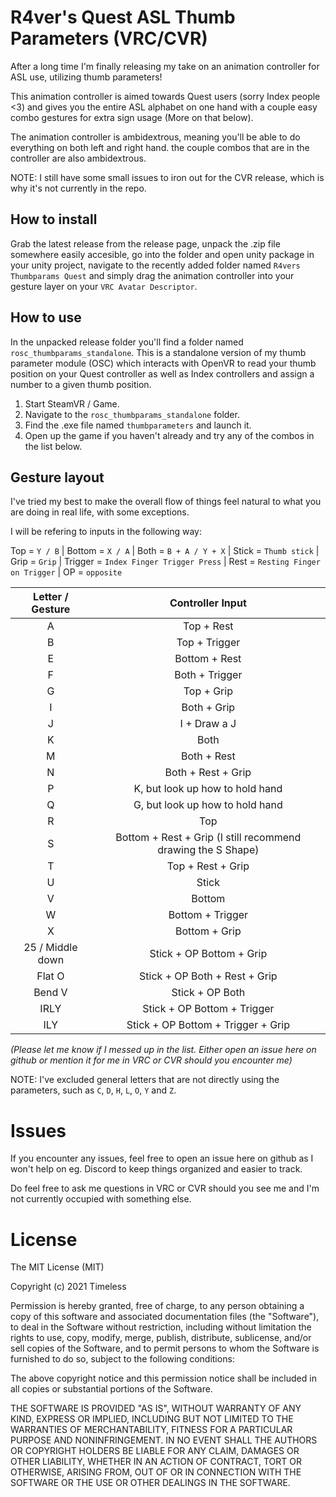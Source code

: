 # R4ver's Quest ASL Thumb Parameters (VRC/CVR)

After a long time I'm finally releasing my take on an animation controller for ASL use, utilizing thumb parameters!

This animation controller is aimed towards Quest users (sorry Index people <3) and gives you the entire ASL alphabet on
one hand with a couple easy combo gestures for extra sign usage (More on that below).

The animation controller is ambidextrous, meaning you'll be able to do everything on both left and right hand.
the couple combos that are in the controller are also ambidextrous.

NOTE: I still have some small issues to iron out for the CVR release, which is why it's not currently in the repo.

## How to install
Grab the latest release from the release page, unpack the .zip file somewhere easily accesible, go into the folder and open unity package in your unity project, navigate to the
recently added folder named `R4vers Thumbparams Quest` and  simply drag the animation controller
into your gesture layer on your `VRC Avatar Descriptor`.

## How to use
In the unpacked release folder you'll find a folder named `rosc_thumbparams_standalone`. This is a standalone version of my thumb parameter module (OSC) which interacts with OpenVR to read your thumb position on 
your Quest controller as well as Index controllers and assign a number to a given thumb position.

1. Start SteamVR / Game.
2. Navigate to the `rosc_thumbparams_standalone` folder.
3. Find the .exe file named `thumbparameters` and launch it.
6. Open up the game if you haven't already and try any of the combos in the list below.

## Gesture layout
I've tried my best to make the overall flow of things feel natural to what you are doing in real life,
with some exceptions. 

I will be refering to inputs in the following way:

Top = `Y / B` | Bottom = `X / A` | Both = `B + A / Y + X` | Stick = `Thumb stick` | Grip = `Grip` | Trigger = `Index Finger Trigger Press` | Rest = `Resting Finger on Trigger` | OP = `opposite`

| Letter / Gesture |                       Controller Input                       |
|:----------------:|:------------------------------------------------------------:|
|         A        |                          Top + Rest                          |
|         B        |                         Top + Trigger                        |
|         E        |                         Bottom + Rest                        |
|         F        |                        Both + Trigger                        |
|         G        |                          Top + Grip                          |
|         I        |                          Both + Grip                         |
|         J        |                         I + Draw a J                         |
|         K        |                             Both                             |
|         M        |                          Both + Rest                         |
|         N        |                      Both + Rest + Grip                      |
|         P        |                K, but look up how to hold hand               |
|         Q        |                G, but look up how to hold hand               |
|         R        |                              Top                             |
|         S        | Bottom + Rest + Grip (I still recommend drawing the S Shape) |
|         T        |                       Top + Rest + Grip                      |
|         U        |                             Stick                            |
|         V        |                            Bottom                            |
|         W        |                       Bottom + Trigger                       |
|         X        |                         Bottom + Grip                        |
| 25 / Middle down |                   Stick + OP Bottom + Grip                   |
|      Flat O      |                 Stick + OP Both + Rest + Grip                |
|      Bend V      |                        Stick + OP Both                       |
|       IRLY       |                  Stick + OP Bottom + Trigger                 |
|        ILY       |              Stick + OP Bottom + Trigger + Grip              |

*(Please let me know if I messed up in the list. Either open an issue here on github or mention it for me in VRC or CVR should you encounter me)*

NOTE: I've excluded general letters that are not directly using the parameters, such as `C`, `D`, `H`, `L`, `O`, `Y` and `Z`.

# Issues
If you encounter any issues, feel free to open an issue here on github as I won't help on eg. Discord to keep things organized and easier to track.

Do feel free to ask me questions in VRC or CVR should you see me and I'm not currently occupied with something else. 

# License
The MIT License (MIT)

Copyright (c) 2021 Timeless

Permission is hereby granted, free of charge, to any person obtaining a copy of this software and associated documentation files (the "Software"), to deal in the Software without restriction, including without limitation the rights to use, copy, modify, merge, publish, distribute, sublicense, and/or sell copies of the Software, and to permit persons to whom the Software is furnished to do so, subject to the following conditions:

The above copyright notice and this permission notice shall be included in all copies or substantial portions of the Software.

THE SOFTWARE IS PROVIDED "AS IS", WITHOUT WARRANTY OF ANY KIND, EXPRESS OR IMPLIED, INCLUDING BUT NOT LIMITED TO THE WARRANTIES OF MERCHANTABILITY, FITNESS FOR A PARTICULAR PURPOSE AND NONINFRINGEMENT. IN NO EVENT SHALL THE AUTHORS OR COPYRIGHT HOLDERS BE LIABLE FOR ANY CLAIM, DAMAGES OR OTHER LIABILITY, WHETHER IN AN ACTION OF CONTRACT, TORT OR OTHERWISE, ARISING FROM, OUT OF OR IN CONNECTION WITH THE SOFTWARE OR THE USE OR OTHER DEALINGS IN THE SOFTWARE.